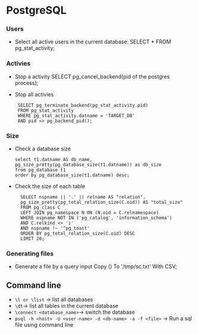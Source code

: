# PostgreSQL

### Users
+ Select all active users in the current database:
       SELECT * FROM pg_stat_activity;

### Activies
+ Stop a activity
      SELECT pg_cancel_backend(pid of the postgres process);

+  Stop all activies

        SELECT pg_terminate_backend(pg_stat_activity.pid)
        FROM pg_stat_activity
        WHERE pg_stat_activity.datname = 'TARGET_DB'
        AND pid <> pg_backend_pid();

### Size
+ Check a database size

      select t1.datname AS db_name, pg_size_pretty(pg_database_size(t1.datname)) as db_size
      from pg_database t1
      order by pg_database_size(t1.datname) desc;

+ Check the size of each table

        SELECT nspname || '.' || relname AS "relation",
        pg_size_pretty(pg_total_relation_size(C.oid)) AS "total_size"
        FROM pg_class C
        LEFT JOIN pg_namespace N ON (N.oid = C.relnamespace)
        WHERE nspname NOT IN ('pg_catalog', 'information_schema')
        AND C.relkind <> 'i'
        AND nspname !~ '^pg_toast'
        ORDER BY pg_total_relation_size(C.oid) DESC
        LIMIT 20;

### Generating files
+ Generate a file by a query input
        Copy (<query>) To '/tmp/sc.txt' With CSV;

## Command line

+ `\l or \list`	-> list all databases
+ `\dt`-> list all tables in the current database
+ `\connect <database_name>`-> switch the database
+ `psql -h <host> -U <user-name> -d <db-name> -a -f <file>` -> Run a sql file using command line
